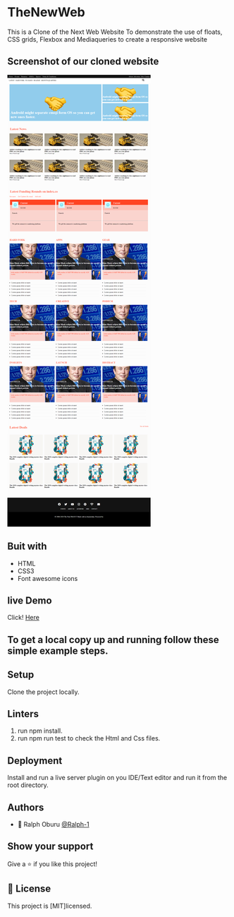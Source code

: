 # TheNewWeb

This is a Clone of the Next Web Website To demonstrate the use of floats, CSS grids, Flexbox and Mediaqueries to create a responsive website

## Screenshot of our cloned website
![The project is built using HTML and CSS with an extensive use of the grid, flex ,float, media queries and css properties. ](images/screenshot.png)

## Buit with

- HTML
- CSS3
- Font awesome icons


## live Demo

Click! [Here](https://raw.githack.com/Ralph-1/TheNextWeb/development/index.html)   

## To get a local copy up and running follow these simple example steps.

## Setup

Clone the project locally.

## Linters

1. run npm install.
2. run npm run test to check the Html and Css files.

## Deployment

Install and run a live server plugin on you IDE/Text editor and run it from the root directory.

## Authors
 
- 👤 Ralph Oburu [@Ralph-1](https://github.com/Ralph-1) 


## Show your support

Give a ⭐️ if you like this project!

## 📝 License

This project is [MIT]licensed.